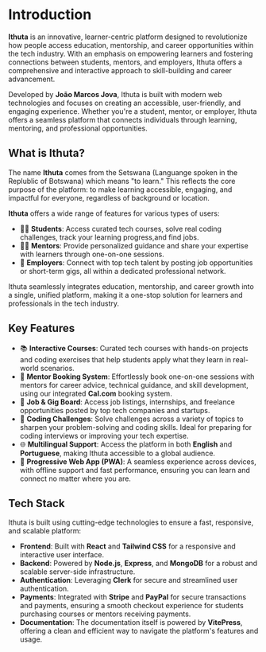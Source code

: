 # Introduction

**Ithuta** is an innovative, learner-centric platform designed to revolutionize how people access education, mentorship, and career opportunities within the tech industry. With an emphasis on empowering learners and fostering connections between students, mentors, and employers, Ithuta offers a comprehensive and interactive approach to skill-building and career advancement.

Developed by **João Marcos Jova**, Ithuta is built with modern web technologies and focuses on creating an accessible, user-friendly, and engaging experience. Whether you're a student, mentor, or employer, Ithuta offers a seamless platform that connects individuals through learning, mentoring, and professional opportunities.

## What is Ithuta?

The name **Ithuta** comes from the Setswana (Languange spoken in the Replublic of Botswana) which means "to learn." This reflects the core purpose of the platform: to make learning accessible, engaging, and impactful for everyone, regardless of background or location. 

**Ithuta** offers a wide range of features for various types of users:

- 🧑‍🎓 **Students**: Access curated tech courses, solve real coding challenges, track your learning progress,and find jobs.
- 🧑‍🏫 **Mentors**: Provide personalized guidance and share your expertise with learners through one-on-one sessions.
- 💼 **Employers**: Connect with top tech talent by posting job opportunities or short-term gigs, all within a dedicated professional network.

Ithuta seamlessly integrates education, mentorship, and career growth into a single, unified platform, making it a one-stop solution for learners and professionals in the tech industry.

## Key Features

- 📚 **Interactive Courses**: Curated tech courses with hands-on projects and coding exercises that help students apply what they learn in real-world scenarios. 
- 💬 **Mentor Booking System**: Effortlessly book one-on-one sessions with mentors for career advice, technical guidance, and skill development, using our integrated **Cal.com** booking system.
- 💼 **Job & Gig Board**: Access job listings, internships, and freelance opportunities posted by top tech companies and startups.
- 🧠 **Coding Challenges**: Solve challenges across a variety of topics to sharpen your problem-solving and coding skills. Ideal for preparing for coding interviews or improving your tech expertise.
- 🌐 **Multilingual Support**: Access the platform in both **English** and **Portuguese**, making Ithuta accessible to a global audience.
- 📱 **Progressive Web App (PWA)**: A seamless experience across devices, with offline support and fast performance, ensuring you can learn and connect no matter where you are.

## Tech Stack

Ithuta is built using cutting-edge technologies to ensure a fast, responsive, and scalable platform:

- **Frontend**: Built with **React** and **Tailwind CSS** for a responsive and interactive user interface.
- **Backend**: Powered by **Node.js**, **Express**, and **MongoDB** for a robust and scalable server-side infrastructure.
- **Authentication**: Leveraging **Clerk** for secure and streamlined user authentication.
- **Payments**: Integrated with **Stripe** and **PayPal** for secure transactions and payments, ensuring a smooth checkout experience for students purchasing courses or mentors receiving payments.
- **Documentation**: The documentation itself is powered by **VitePress**, offering a clean and efficient way to navigate the platform's features and usage.
